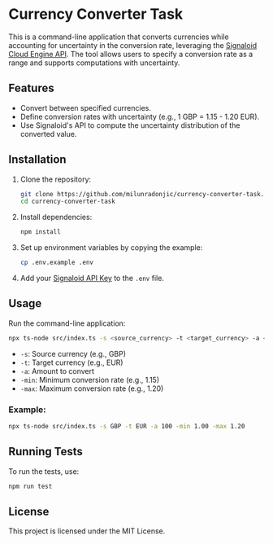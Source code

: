 # Currency Converter Task

This is a command-line application that converts currencies while accounting for uncertainty in the conversion rate, leveraging the [Signaloid Cloud Engine API](https://docs.signaloid.io/docs/api/). The tool allows users to specify a conversion rate as a range and supports computations with uncertainty.

## Features

- Convert between specified currencies.
- Define conversion rates with uncertainty (e.g., 1 GBP = 1.15 - 1.20 EUR).
- Use Signaloid's API to compute the uncertainty distribution of the converted value.

## Installation

1. Clone the repository:

   ```bash
   git clone https://github.com/milunradonjic/currency-converter-task.git
   cd currency-converter-task
   ```

2. Install dependencies:

   ```bash
   npm install
   ```

3. Set up environment variables by copying the example:

   ```bash
   cp .env.example .env
   ```

4. Add your [Signaloid API Key](https://docs.signaloid.io/docs/platform/user-interface/settings/#compute-engine) to the `.env` file.

## Usage

Run the command-line application:

```bash
npx ts-node src/index.ts -s <source_currency> -t <target_currency> -a <amount> -min <rate_min> -max <rate_max>
```

- `-s`: Source currency (e.g., GBP)
- `-t`: Target currency (e.g., EUR)
- `-a`: Amount to convert
- `-min`: Minimum conversion rate (e.g., 1.15)
- `-max`: Maximum conversion rate (e.g., 1.20)

### Example:

```bash
npx ts-node src/index.ts -s GBP -t EUR -a 100 -min 1.00 -max 1.20
```

## Running Tests

To run the tests, use:

```bash
npm run test
```

## License

This project is licensed under the MIT License.
